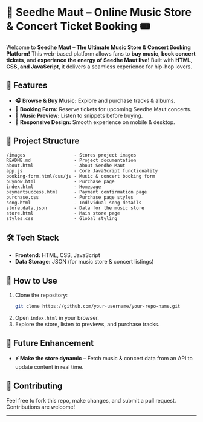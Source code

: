 
# 🎤 Seedhe Maut – Online Music Store & Concert Ticket Booking 🎟️  

Welcome to **Seedhe Maut – The Ultimate Music Store & Concert Booking Platform!** This web-based platform allows fans to **buy music**, **book concert tickets**, and **experience the energy of Seedhe Maut live!** Built with **HTML, CSS, and JavaScript**, it delivers a seamless experience for hip-hop lovers.  

## 🚀 Features  
- **🎧 Browse & Buy Music:** Explore and purchase tracks & albums.  
- **📝 Booking Form:** Reserve tickets for upcoming Seedhe Maut concerts.     
- **🎵 Music Preview:** Listen to snippets before buying.  
- **🎨 Responsive Design:** Smooth experience on mobile & desktop.  

## 📁 Project Structure  
```
/images                  - Stores project images  
README.md                - Project documentation  
about.html               - About Seedhe Maut  
app.js                   - Core JavaScript functionality  
booking-form.html/css/js - Music & concert booking form  
buynow.html              - Purchase page  
index.html               - Homepage  
paymentsuccess.html      - Payment confirmation page  
purchase.css             - Purchase page styles  
song.html                - Individual song details  
store.data.json          - Data for the music store  
store.html               - Main store page  
styles.css               - Global styling  
```  

## 🛠️ Tech Stack  
- **Frontend:** HTML, CSS, JavaScript  
- **Data Storage:** JSON (for music store & concert listings)  

## 📌 How to Use  
1. Clone the repository:  
   ```bash
   git clone https://github.com/your-username/your-repo-name.git
   ```
2. Open `index.html` in your browser.  
3. Explore the store, listen to previews, and purchase tracks.   

## 🎯 Future Enhancement  
- **⚡ Make the store dynamic** – Fetch music & concert data from an API to update content in real time.  

## 🤝 Contributing  
Feel free to fork this repo, make changes, and submit a pull request. Contributions are welcome!  

---
